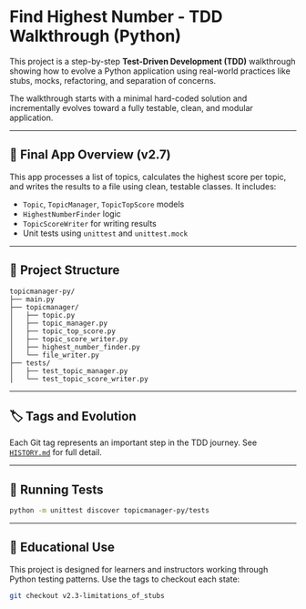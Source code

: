 # Find Highest Number - TDD Walkthrough (Python)

This project is a step-by-step **Test-Driven Development (TDD)** walkthrough showing how to evolve a Python application using real-world practices like stubs, mocks, refactoring, and separation of concerns.

The walkthrough starts with a minimal hard-coded solution and incrementally evolves toward a fully testable, clean, and modular application.

---

## 🚀 Final App Overview (v2.7)

This app processes a list of topics, calculates the highest score per topic, and writes the results to a file using clean, testable classes. It includes:

- `Topic`, `TopicManager`, `TopicTopScore` models
- `HighestNumberFinder` logic
- `TopicScoreWriter` for writing results
- Unit tests using `unittest` and `unittest.mock`

---

## 📂 Project Structure

```
topicmanager-py/
├── main.py
├── topicmanager/
│   ├── topic.py
│   ├── topic_manager.py
│   ├── topic_top_score.py
│   ├── topic_score_writer.py
│   ├── highest_number_finder.py
│   └── file_writer.py
├── tests/
│   ├── test_topic_manager.py
│   └── test_topic_score_writer.py
```

---

## 🏷️ Tags and Evolution

Each Git tag represents an important step in the TDD journey. See [`HISTORY.md`](HISTORY.md) for full detail.

---

## 🧪 Running Tests

```bash
python -m unittest discover topicmanager-py/tests
```

---

## 🧠 Educational Use

This project is designed for learners and instructors working through Python testing patterns. Use the tags to checkout each state:

```bash
git checkout v2.3-limitations_of_stubs
```


